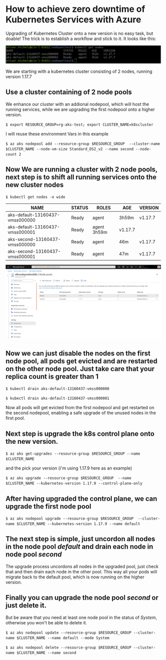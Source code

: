 # How to achieve zero downtime of Kubernetes Services with Azure

Upgrading of Kubernetes Cluster onto a new version is no easy task, but doable!
The trick is to establish a workflow and stick to it. It looks like this:


![Nodepools](nodepools_before.png)

We are starting with a kubernetes cluster consisting of 2 nodes, running version 1.17.7

## Use a cluster containing of 2 node pools

We enhance our cluster with an addional nodepool, which will host the running
services, while we are upgrading the first nodepool onto a higher version.

`$ export RESOURCE_GROUP=rg-aks-test; export CLUSTER_NAME=k8scluster`

I will reuse these environment Vars in this example

`$ az aks nodepool add --resource-group $RESOURCE_GROUP  --cluster-name $CLUSTER_NAME --node-vm-size Standard_DS2_v2 --name second --node-count 2`


## Now We are running a cluster with 2 node pools, next step is to shift all running services onto the new cluster nodes

`$ kubectl get nodes -o wide` 


NAME | STATUS | ROLES | AGE | VERSION
---- | ------ | ----- | --- | ------- 
aks-default-13160437-vmss000000 | Ready | agent | 3h59m | v1.17.7
aks-default-13160437-vmss000001 | Ready | agent  3h59m | v1.17.7
aks-second-13160437-vmss000000 | Ready | agent | 46m | v1.17.7
aks-second-13160437-vmss000001 |  Ready | agent | 47m  | v1.17.7

![Azure Nodepools](azure_nodepools.png)

## Now we can just disable the nodes on the first node pool, all pods get evicted and are restarted on the other node pool. Just take care that your replica count is greater than 1

`$ kubectl drain aks-default-13160437-vmss000000`

`$ kubectl drain aks-default-13160437-vmss000001` 

Now all pods will get evicted from the first nodepool and get restarted on the second nodepool, enabling a safe upgrade of the unused nodes in the first pool.

## Next step is upgrade the k8s control plane onto the new version.

`$ az aks get-upgrades --resource-group $RESOURCE_GROUP --name $CLUSTER_NAME` 

and the pick your version (i'm using 1.17.9 here as an example)

`$ az aks upgrade --resource-group $RESOURCE_GROUP  --name $CLUSTER_NAME --kubernetes-version 1.17.9 --control-plane-only` 

## After having upgraded the control plane, we can upgrade the first node pool

`$ az aks nodepool upgrade --resource-group $RESOURCE_GROUP  --cluster-name $CLUSTER_NAME --kubernetes-version 1.17.9 --name default ` 

## The next step is simple, just uncordon all nodes in the node pool *default* and drain each node in node pool *second*

The upgrade process uncordons all nodes in the upgraded pool, just check that and then drain each node in the other pool.
This way all your pods will migrate back to the default pool, which is now running on the higher version.

## Finally you can upgrade the node pool *second* or just delete it. 

But be aware that you need at least one node pool in the status of *System*, otherwise you won't be able to delete it.

`$ az aks nodepool update --resource-group $RESOURCE_GROUP --cluster-name $CLUSTER_NAME --name default --mode System`

`$ az aks nodepool delete --resource-group $RESOURCE_GROUP --cluster-name $CLUSTER_NAME --name second`

 
